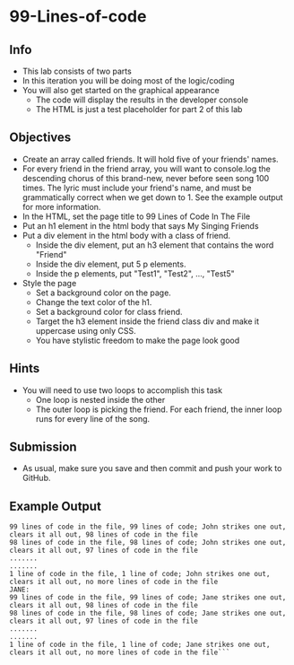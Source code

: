 # 99-Lines-of-code

## Info

- This lab consists of two parts
- In this iteration you will be doing most of the logic/coding
- You will also get started on the graphical appearance
  - The code will display the results in the developer console
  - The HTML is just a test placeholder for part 2 of this lab

## Objectives

- Create an array called friends. It will hold five of your friends' names.
- For every friend in the friend array, you will want to console.log the descending chorus of this brand-new, never before seen song 100 times. The lyric must include your friend's name, and must be grammatically correct when we get down to 1. See the example output for more information.
- In the HTML, set the page title to 99 Lines of Code In The File
- Put an h1 element in the html body that says My Singing Friends
- Put a div element in the html body with a class of friend.
  - Inside the div element, put an h3 element that contains the word "Friend"
  - Inside the div element, put 5 p elements.
  - Inside the p elements, put "Test1", "Test2", ..., "Test5"
- Style the page
  - Set a background color on the page.
  - Change the text color of the h1.
  - Set a background color for class friend.
  - Target the h3 element inside the friend class div and make it uppercase using only CSS.
  - You have stylistic freedom to make the page look good

## Hints

- You will need to use two loops to accomplish this task
  - One loop is nested inside the other
  - The outer loop is picking the friend. For each friend, the inner loop runs for every line of the song.

## Submission

- As usual, make sure you save and then commit and push your work to GitHub.

## Example Output

````JOHN:
99 lines of code in the file, 99 lines of code; John strikes one out, clears it all out, 98 lines of code in the file
98 lines of code in the file, 98 lines of code; John strikes one out, clears it all out, 97 lines of code in the file
.......
.......
1 line of code in the file, 1 line of code; John strikes one out, clears it all out, no more lines of code in the file
JANE:
99 lines of code in the file, 99 lines of code; Jane strikes one out, clears it all out, 98 lines of code in the file
98 lines of code in the file, 98 lines of code; Jane strikes one out, clears it all out, 97 lines of code in the file
.......
.......
1 line of code in the file, 1 line of code; Jane strikes one out, clears it all out, no more lines of code in the file```
````
